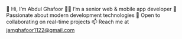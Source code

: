 👋 Hi, I’m Abdul Ghafoor
👨‍💻 I’m a senior web & mobile app developer
🚀 Passionate about modern development technologies
🤝 Open to collaborating on real-time projects
📫 Reach me at jamghafoor1122@gmail.com

<!---
jamaghafoor/jamaghafoor is a ✨ special ✨ repository because its `README.md` (this file) appears on your GitHub profile.
You can click the Preview link to take a look at your changes.
--->
